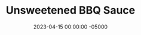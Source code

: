 ---
layout: post
title:  "Unsweetened BBQ Sauce"
date:   2023-04-15 00:00:00 -05000
categories: 
- Recipes
- Savory Sauces
permalink: /recipes/bbq-sauce
image: /assets/Food/Savory Sauces/BBQ/bbq.jpg
ing: bbq-ing
facts: bbq-facts
Prep: 5
Rest: 
Cook: 60
Source1: 
Source2: 
whisk: https://s.samsungfood.com/3Llgd
tags: 
- barbeque sauce
- bbq sauce
- unsweetened
- sugar free
- crushed tomato
- tomatoes
- chili powder
- paprika
- sauce
- meatloaf
- ketchup
- spread
Description: Most commercial BBQ sauces are loaded with high fructose corn syrup, making them insanely sweet and super bad for you. I prefer to keep mine fully unsweetened, but for a sweeter taste, you can add a little of any sweetener you desire.
Instructions: 
- Add all ingredients to a medium saucepan over medium low heat. For some mild sweetness, optionally add some sugar free syrup. Let simmer for about an hour (covered), then transfer to an airtight container in the fridge<br><br>

- I love to use my BBQ sauce in my <a href="pulled-chicken">BBQ Pulled Chicken and Coleslaw</a>, <a href="bbq-meatloaf">Classic BBQ Meatloaf and Lemon Roasted Broccoli</a>, and <a href="kale">Bean Kaled by Cheese</a>
---